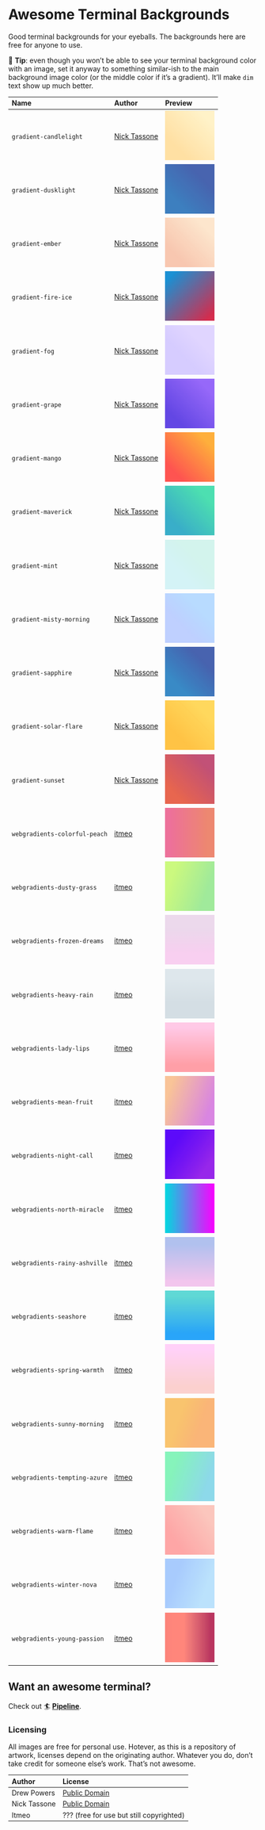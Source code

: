 # Awesome Terminal Backgrounds

Good terminal backgrounds for your eyeballs. The backgrounds here are free
for anyone to use.

💁 **Tip**: even though you won’t be able to see your terminal background
color with an image, set it anyway to something similar-ish to the main
background image color (or the middle color if it’s a gradient). It’ll make
`dim` text show up much better.

| Name                          | Author                   | Preview                                                                              |
| :---------------------------- | :----------------------- | :----------------------------------------------------------------------------------- |
| `gradient-candlelight`        | [Nick Tassone][ntassone] | <img src="./backgrounds/gradient-candlelight.png" width="100" height="100" />        |
| `gradient-dusklight`          | [Nick Tassone][ntassone] | <img src="./backgrounds/gradient-dusklight.png" width="100" height="100" />          |
| `gradient-ember`              | [Nick Tassone][ntassone] | <img src="./backgrounds/gradient-ember.png" width="100" height="100" />              |
| `gradient-fire-ice`           | [Nick Tassone][ntassone] | <img src="./backgrounds/gradient-fire-ice.png" width="100" height="100" />           |
| `gradient-fog`                | [Nick Tassone][ntassone] | <img src="./backgrounds/gradient-fog.png" width="100" height="100" />                |
| `gradient-grape`              | [Nick Tassone][ntassone] | <img src="./backgrounds/gradient-grape.png" width="100" height="100" />              |
| `gradient-mango`              | [Nick Tassone][ntassone] | <img src="./backgrounds/gradient-mango.png" width="100" height="100" />              |
| `gradient-maverick`           | [Nick Tassone][ntassone] | <img src="./backgrounds/gradient-maverick.png" width="100" height="100" />           |
| `gradient-mint`               | [Nick Tassone][ntassone] | <img src="./backgrounds/gradient-mint.png" width="100" height="100" />               |
| `gradient-misty-morning`      | [Nick Tassone][ntassone] | <img src="./backgrounds/gradient-misty-morning.png" width="100" height="100" />      |
| `gradient-sapphire`           | [Nick Tassone][ntassone] | <img src="./backgrounds/gradient-sapphire.png" width="100" height="100" />           |
| `gradient-solar-flare`        | [Nick Tassone][ntassone] | <img src="./backgrounds/gradient-solar-flare.png" width="100" height="100" />        |
| `gradient-sunset`             | [Nick Tassone][ntassone] | <img src="./backgrounds/gradient-sunset.png" width="100" height="100" />             |
| `webgradients-colorful-peach` | [itmeo][itmeo]           | <img src="./backgrounds/webgradients-colorful-peach.png" width="100" height="100" /> |
| `webgradients-dusty-grass`    | [itmeo][itmeo]           | <img src="./backgrounds/webgradients-dusty-grass.png" width="100" height="100" />    |
| `webgradients-frozen-dreams`  | [itmeo][itmeo]           | <img src="./backgrounds/webgradients-frozen-dreams.png" width="100" height="100" />  |
| `webgradients-heavy-rain`     | [itmeo][itmeo]           | <img src="./backgrounds/webgradients-heavy-rain.png" width="100" height="100" />     |
| `webgradients-lady-lips`      | [itmeo][itmeo]           | <img src="./backgrounds/webgradients-lady-lips.png" width="100" height="100" />      |
| `webgradients-mean-fruit`     | [itmeo][itmeo]           | <img src="./backgrounds/webgradients-mean-fruit.png" width="100" height="100" />     |
| `webgradients-night-call`     | [itmeo][itmeo]           | <img src="./backgrounds/webgradients-night-call.png" width="100" height="100" />     |
| `webgradients-north-miracle`  | [itmeo][itmeo]           | <img src="./backgrounds/webgradients-north-miracle.png" width="100" height="100" />  |
| `webgradients-rainy-ashville` | [itmeo][itmeo]           | <img src="./backgrounds/webgradients-rainy-ashville.png" width="100" height="100" /> |
| `webgradients-seashore`       | [itmeo][itmeo]           | <img src="./backgrounds/webgradients-seashore.png" width="100" height="100" />       |
| `webgradients-spring-warmth`  | [itmeo][itmeo]           | <img src="./backgrounds/webgradients-spring-warmth.png" width="100" height="100" />  |
| `webgradients-sunny-morning`  | [itmeo][itmeo]           | <img src="./backgrounds/webgradients-sunny-morning.png" width="100" height="100" />  |
| `webgradients-tempting-azure` | [itmeo][itmeo]           | <img src="./backgrounds/webgradients-tempting-azure.png" width="100" height="100" /> |
| `webgradients-warm-flame`     | [itmeo][itmeo]           | <img src="./backgrounds/webgradients-warm-flame.png" width="100" height="100" />     |
| `webgradients-winter-nova`    | [itmeo][itmeo]           | <img src="./backgrounds/webgradients-winter-nova.png" width="100" height="100" />    |
| `webgradients-young-passion`  | [itmeo][itmeo]           | <img src="./backgrounds/webgradients-young-passion.png" width="100" height="100" />  |

## Want an awesome terminal?

Check out 🏄 [**Pipeline**][pipeline].

### Licensing

All images are free for personal use. Hotever, as this is a repository of
artwork, licenses depend on the originating author. Whatever you do, don’t
take credit for someone else’s work. That’s not awesome.

| Author       | License                                  |
| :----------- | :--------------------------------------- |
| Drew Powers  | [Public Domain][unlicense]               |
| Nick Tassone | [Public Domain][unlicense]               |
| Itmeo        | ??? (free for use but still copyrighted) |

[itmeo]: https://github.com/itmeo
[ntassone]: https://github.com/ntassone
[pipeline]: https://github.com/dangodev/pipeline
[unlicense]: https://unlicense.org/
